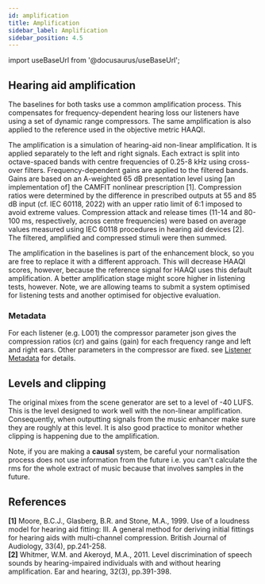 ```yaml
---
id: amplification
title: Amplification
sidebar_label: Amplification
sidebar_position: 4.5
---
```


import useBaseUrl from '@docusaurus/useBaseUrl';

## Hearing aid amplification

The baselines for both tasks use a common amplification process. This compensates for frequency-dependent hearing loss our listeners have using a set of dynamic range compressors. The same amplification is also applied to the reference used in the objective metric HAAQI.

The amplification is a simulation of hearing-aid non-linear amplification. It is applied separately to the left and right signals. Each extract is split into octave-spaced bands with centre frequencies of 0.25-8 kHz using cross-over filters. Frequency-dependent gains are applied to the filtered bands. Gains are based on an A-weighted 65 dB presentation level using [an implementation of] the CAMFIT nonlinear prescription [1]. Compression ratios were determined by the difference in prescribed outputs at 55 and 85 dB input (cf. IEC 60118, 2022) with an upper ratio limit of 6:1 imposed to avoid extreme values. Compression attack and release times (11-14 and 80-100 ms, respectively, across centre frequencies) were based on average values measured using IEC 60118 procedures in hearing aid devices [2]. The filtered, amplified and compressed stimuli were then summed.

The amplification in the baselines is part of the enhancement block, so you are free to replace it with a different approach. This will decrease HAAQI scores, however, because the reference signal for HAAQI uses this default amplification. A better amplification stage might score higher in listening tests, however. Note, we are allowing teams to submit a system optimised for listening tests and another optimised for objective evaluation.

### Metadata

For each listener (e.g. L001) the compressor parameter json gives the compression ratios (cr) and gains (gain) for each frequency range and left and right ears. Other parameters in the compressor are fixed. see [Listener Metadata](data_listener) for details.

## Levels and clipping

The original mixes from the scene generator are set to a level of -40 LUFS. This is the level designed to work well with the non-linear amplification. Consequently, when outputting signals from the music enhancer make sure they are roughly at this level. It is also good practice to monitor whether clipping is happening due to the amplification.

Note, if you are making a <strong>causal</strong> system, be careful your normalisation process does not use information from the future i.e. you can't calculate the rms for the whole extract of music because that involves samples in the future.


## References

**[1]** Moore, B.C.J., Glasberg, B.R. and Stone, M.A., 1999. Use of a loudness model for hearing aid fitting: III. A general method for deriving initial fittings for hearing aids with multi-channel compression. British Journal of Audiology, 33(4), pp.241-258.  
**[2]** Whitmer, W.M. and Akeroyd, M.A., 2011. Level discrimination of speech sounds by hearing-impaired individuals with and without hearing amplification. Ear and hearing, 32(3), pp.391-398. 


